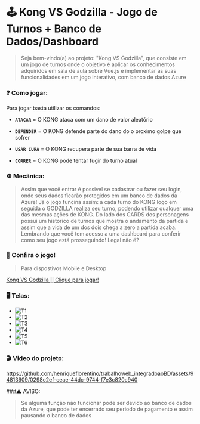 # 🕹️ Kong VS Godzilla - Jogo de Turnos + Banco de Dados/Dashboard
>Seja bem-vindo(a) ao projeto: "Kong VS Godzilla", que consiste em um jogo de turnos onde o objetivo é aplicar os conhecimentos adquiridos em sala de aula sobre Vue.js e implementar as suas funcionalidades em um jogo interativo, com banco de dados Azure

### ❓ Como jogar:

Para jogar basta utilizar os comandos:

* **` ATACAR `** = O KONG ataca com um dano de valor aleatório

* **` DEFENDER `** = O KONG defende parte do dano do o proximo golpe que sofrer

* **` USAR CURA `** = O KONG recupera parte de sua barra de vida

* **` CORRER `** = O KONG pode tentar fugir do turno atual

### ⚙️ Mecânica:

>Assim que você entrar é possivel se cadastrar ou fazer seu login, onde seus dados ficarão protegidos em um banco de dados da Azure! Já o jogo funcina assim: a cada turno do KONG logo em seguida o GODZILLA realiza seu turno, podendo utilizar qualquer uma das mesmas ações de KONG. Do lado dos CARDS dos personagens possui um historico de turnos que mostra o andamento da partida e assim que a vida de um dos dois chega a zero a partida acaba. Lembrando que você tem acesso a uma dashboard para conferir como seu jogo está prosseguindo! Legal não é?

### 👾 Confira o jogo!
> Para dispostivos Mobile e Desktop

[Kong VS Godzilla || Clique para jogar!](https://trabalhoweb-integradoao-bd.vercel.app/)

### 🖥️ Telas:
* ![T1](https://github.com/henriqueflorentino/trabalhoweb_integradoaoBD/assets/94813609/ffa265a8-5f6f-4687-b6f5-555cd41f86e9)
* ![T2](https://github.com/henriqueflorentino/trabalhoweb_integradoaoBD/assets/94813609/3f9a9dca-4192-4e2f-b973-bf88b8e78923)
* ![T3](https://github.com/henriqueflorentino/trabalhoweb_integradoaoBD/assets/94813609/de28ab27-bd84-468c-bc1b-39fb1849683e)
* ![T4](https://github.com/henriqueflorentino/trabalhoweb_integradoaoBD/assets/94813609/d3148ce0-7b98-4774-977a-a95a8b76be01)
* ![T5](https://github.com/henriqueflorentino/trabalhoweb_integradoaoBD/assets/94813609/a4d93217-f95b-4454-8c75-c60ceb677ce8)
* ![T6](https://github.com/henriqueflorentino/trabalhoweb_integradoaoBD/assets/94813609/d36fc76b-8d6a-4912-9170-a4e9d5991d0b)








### 🎬 Video do projeto:


https://github.com/henriqueflorentino/trabalhoweb_integradoaoBD/assets/94813609/0298c2ef-ceae-44dc-9744-f7e3c820c940


###⚠️ AVISO:
> Se alguma função não funcionar pode ser devido ao banco de dados da Azure, que pode ter encerrado seu periodo de pagamento e assim pausando o banco de dados

